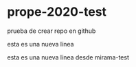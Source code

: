 # prope-2020-test
prueba de crear repo en github

esta es una nueva línea

esta es una nueva línea desde mirama-test

